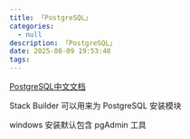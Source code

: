 ```yaml
---
title: 「PostgreSQL」
categories:
  - null
description: 「PostgreSQL」
date: 2025-08-09 19:53:48
tags:
---
```


[PostgreSQL中文文档](https://postgresql.uihtm.com/)

Stack Builder 可以用来为 PostgreSQL 安装模块  

windows 安装默认包含 pgAdmin 工具